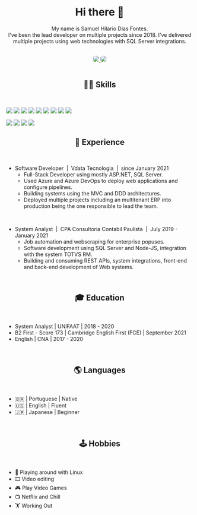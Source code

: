 <h1 align="center">
Hi there 👋
</h1>



<p align="center">
My name is Samuel Hilario Dias Fontes.
<br/>I've been the lead developer on multiple projects since 2018. I've delivered multiple projects using web technologies with SQL Server integrations.<br/>
  
</p>
<br/>
<div align=center>
<a href="mailto:samugueldias@gmail.com" alt="Gmail">
  <img src="https://img.shields.io/badge/samugueldias@gmail.com-F74141?style=for-the-badge&logoColor=white&logo=gmail&link=mailto:samugueldias@gmail.com" style="border-radius:5px"/>
</a>
<a href="https://www.linkedin.com/in/samuel-hilario-dias-fontes-875171183/">
  <img src="https://img.shields.io/badge/Samuel%20Fontes-0e76a8?style=for-the-badge&logo=Linkedin&link=https://www.linkedin.com/in/samuel-hilario-dias-fontes-875171183/" style="border-radius:5px"/>
</a>
</div>
<br/>
<h2 align='center'>
👨‍💻  Skills
</h2>
<br/>

![](https://img.shields.io/badge/SQL%20Sever-CC2927?style=flat&logo=microsoft%20sql%20server&logoColor=whitelogoWidth=30)
![](https://img.shields.io/badge/C%23-5C2D91?logoWidth=30&logo=c-sharp&logoWidth=30)
![](https://img.shields.io/badge/-5C2D91?logoWidth=30&logo=.Net)
![](https://img.shields.io/badge/JavaScript-002750?style=flat&logo=JavaScript&logoColor=white)
![](https://img.shields.io/badge/Node.JS-6DA55F?style=for-the-badge&logo=node.js&logoColor=white&style=flat&logoWidth=30)
![](https://img.shields.io/badge/Python-ffd343?style=flat&logo=Python&logoColor=white)
![](https://img.shields.io/badge/HTML5-E96228?style=flat&logo=HTML5&logoColor=white)
![](https://img.shields.io/badge/bootstrap-%23563D7C.svg?style=for-the-badge&logo=bootstrap&logoColor=white&style=flat&logoWidth=30)
![](https://img.shields.io/badge/CSS3-2862E9?style=flat&logo=CSS3&logoColor=white)

![](https://img.shields.io/badge/azure-%230072C6.svg?style=for-the-badge&logo=microsoftazure&logoColor=white&style=flat&logoWidth=30)
![](https://img.shields.io/badge/git-%23F05033.svg?style=for-the-badge&logo=git&logoColor=white&style=flat&logoWidth=30)
![](https://img.shields.io/badge/Linux-0F1624?style=for-the-badge&logo=linux&logoColor=white&style=flat&logoWidth=30)
![](https://img.shields.io/badge/Windows-0078D6?style=for-the-badge&logo=windows&logoColor=white&style=flat&logoWidth=30)


<h2 align='center'>
💼 Experience 
</h2>
<br/>

+ Software Developer &nbsp;|&nbsp; Vdata Tecnologia &nbsp;|&nbsp; since January 2021
    * Full-Stack Developer using mostly ASP.NET, SQL Server. 
    * Used Azure and Azure DevOps to deploy web applications and configure pipelines. 
    * Building systems using the MVC and DDD architectures. 
    * Deployed multiple projects including an multitenant ERP into production being the one responsible to lead the team.

<br/>

+  System Analyst  &nbsp;|&nbsp; CPA Consultoria Contabil Paulista &nbsp;|&nbsp; July 2019 - January 2021
    * Job automation and webscraping for enterprise popuses. 
    * Software development using SQL Server and Node-JS, integration with the system TOTVS RM. 
    * Building and consuming REST APIs, system integrations, front-end and back-end development of Web systems.
    
<br/>
    
<h2 align='center'>
🎓 Education
</h2>
<br/>

- System Analyst | UNIFAAT | 2018 - 2020
- B2 First - Score 173 | Cambridge English First (FCE) | September 2021
- English | CNA | 2017 - 2020

<br/>
<h2 align='center'>
🌎 Languages
</h2>
<br/>

- 🇧🇷 | Portuguese | Native
- 🇺🇸 | English    | Fluent
- 🇯🇵 | Japanese   | Beginner

<br/>
<h2 align='center'>
🕹️
Hobbies
</h2>
<br/>

- 🐧 Playing around with Linux 
- 🎞️ Video editing
- 🎮 Play Video Games
- 📺 Netflix and Chill
- 🏋️ Working Out
